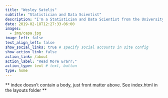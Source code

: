 ```yaml
---
title: "Wesley Satelis"
subtitle: "Statistician and Data Scientist"
description: "I'm a Statistician and Data Scientist from the University of Campinas, with experience in applying statistical techniques in the fields of medicine, biology, finance and agriculture and the environment. Fascinated by solutions to problems of social and scientific importance, I try to disseminate knowledge on data analysis, with focus on consolidated methods and reproducible results. If you think we could work together, feel free to get in touch."
date: 2019-02-18T12:27:33-06:00
images:
  - img/capa.jpg
image_left: false
text_align_left: false
show_social_links: true # specify social accounts in site config
show_action_link: false
action_link: /about
action_label: "Read More &rarr;"
action_type: text # text, button
type: home
---
```


** index doesn't contain a body, just front matter above.
See index.html in the layouts folder **

